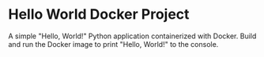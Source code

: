 # Hello World Docker Project

A simple "Hello, World!" Python application containerized with Docker. Build and run the Docker image to print "Hello, World!" to the console.


